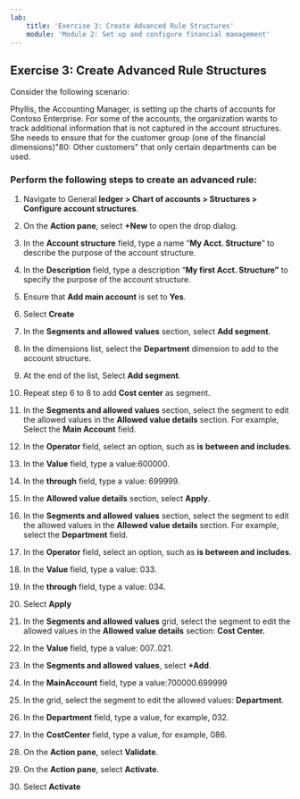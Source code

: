 ```yaml
---
lab:
    title: 'Exercise 3: Create Advanced Rule Structures'
    module: 'Module 2: Set up and configure financial management'
---
```


## Exercise 3: Create Advanced Rule Structures

Consider the following scenario:

Phyllis, the Accounting Manager, is setting up the charts of accounts for Contoso Enterprise. For some of the accounts, the organization wants to track additional information that is not captured in the account structures. She needs to ensure that for the customer group (one of the financial dimensions)"80: Other customers" that only certain departments can be used. 

### Perform the following steps to create an advanced rule: 

1. Navigate to General **ledger &gt; Chart of accounts &gt; Structures &gt; Configure account structures**.

2. On the **Action pane**, select **+New** to open the drop dialog.

3. In the **Account structure** field, type a name “**My Acct. Structure**” to describe the purpose of the account structure.

4. In the **Description** field, type a description “**My first Acct. Structure”** to specify the purpose of the account structure.

5. Ensure that **Add main account** is set to **Yes**.

6. Select **Create**

7. In the **Segments and allowed values** section, select **Add segment**.

8. In the dimensions list, select the **Department** dimension to add to the account structure.

9. At the end of the list, Select **Add segment**.

10. Repeat step 6 to 8 to add **Cost center** as segment.

11. In the **Segments and allowed values** section, select the segment to edit the allowed values in the **Allowed value details** section. For example, Select the **Main Account** field.

12. In the **Operator** field, select an option, such as **is between and includes**.

13. In the **Value** field, type a value:600000.

14. In the **through** field, type a value: 699999.

15. In the **Allowed value details** section, select **Apply**.

16. In the **Segments and allowed values** section, select the segment to edit the allowed values in the **Allowed value details** section. For example, select the **Department** field.

17. In the **Operator** field, select an option, such as **is between and includes**.

18. In the **Value** field, type a value: 033.

19. In the **through** field, type a value: 034.

20. Select **Apply**

21. In the **Segments and allowed values** grid, select the segment to edit the allowed values in the **Allowed value details** section: **Cost Center.**

22. In the **Value** field, type a value: 007..021.

23. In the **Segments and allowed values**, select **+Add**.

24. In the **MainAccount** field, type a value:700000.699999

25. In the grid, select the segment to edit the allowed values: **Department**.

26. In the **Department** field, type a value, for example, 032.

27. In the **CostCenter** field, type a value, for example, 086.

28. On the **Action pane**, select **Validate**.

29. On the **Action pane**, select **Activate**.

30. Select **Activate**


